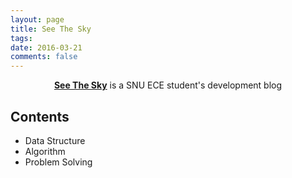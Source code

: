 ```yaml
---
layout: page
title: See The Sky
tags:
date: 2016-03-21
comments: false
---
```

    
<center><a href="http://SShowbiz.github.io/"><b>See The Sky</b></a> is a SNU ECE student's development blog</center>

## Contents
* Data Structure
* Algorithm
* Problem Solving
<!--
## Preview

{% capture images %}
    https://cloud.githubusercontent.com/assets/754514/14509720/61c61058-01d6-11e6-93ab-0918515ecd56.png
    https://cloud.githubusercontent.com/assets/754514/14509716/61ac6c8e-01d6-11e6-879f-8308883de790.png
{% endcapture %}
{% include gallery images=images caption="Screenshots of Moon Theme" cols=2 %}
-->
